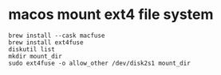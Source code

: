 # macos mount ext4 file system

``` shell
brew install --cask macfuse
brew install ext4fuse
diskutil list
mkdir mount_dir
sudo ext4fuse -o allow_other /dev/disk2s1 mount_dir
```
